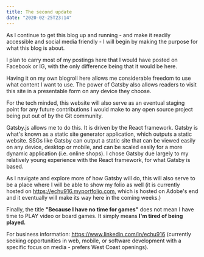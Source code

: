 ```yaml
---
title: The second update
date: "2020-02-25T23:14"
---
```


As I continue to get this blog up and running - and make it readily accessible and social media friendly - I will begin by making the purpose for what this blog is about.

I plan to carry most of my postings here that I would have posted on Facebook or IG, with the only difference being that it would be here.

Having it on my own blogroll here allows me considerable freedom to use what content I want to use. The power of Gatsby also allows readers to visit this site in a presentable form on any device they choose.

For the tech minded, this website will also serve as an eventual staging point for any future contributions I would make to any open source project being put out of by the Git community. 

Gatsby.js allows me to do this. It is driven by the React framework. Gatsby is what's known as a static site generator application, which outputs a static website. SSGs like Gatsby can output a static site that can be viewed easily on any device, desktop or mobile, and can be scaled easily for a more dynamic application (i.e. online shops). I chose Gatsby due largely to my relatively young experience with the React framework, for what Gatsby is based.

As I navigate and explore more of how Gatsby will do, this will also serve to be a place where I will be able to show my folio as well (it is currently hosted on https://echu916.myportfolio.com, which is hosted on Adobe's end and it eventually will make its way here in the coming weeks.)

Finally, the title <strong>"Because I have no time for games"</strong> does not mean I have time to PLAY video or board games. It simply means <strong>I'm tired of being played.</strong>


For business information: https://www.linkedin.com/in/echu916 (currently seeking opportunities in web, mobile, or software development with a specific focus on media - prefers West Coast openings).


